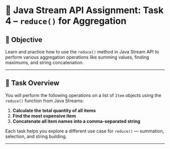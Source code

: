 # 🧮 Java Stream API Assignment: Task 4 – `reduce()` for Aggregation

## 📘 Objective

Learn and practice how to use the `reduce()` method in Java Stream API to perform various aggregation operations like summing values, finding maximums, and string concatenation.

---

## 🚀 Task Overview

You will perform the following operations on a list of `Item` objects using the `reduce()` function from Java Streams:

1. **Calculate the total quantity of all items**
2. **Find the most expensive item**
3. **Concatenate all item names into a comma-separated string**

Each task helps you explore a different use case for `reduce()` — summation, selection, and string building.

---